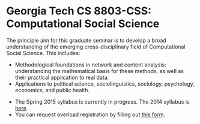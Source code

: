 Georgia Tech CS 8803-CSS: Computational Social Science
============

The principle aim for this graduate seminar is to develop a broad
understanding of the emerging cross-disciplinary field of Computational Social Science.
This includes:
+ Methodological foundations in network and content analysis:
  understanding the mathematical basis for these methods, as well as
  their practical application to real data.
+ Applications to political science, sociolinguistics, sociology,
psychology, economics, and public health.

- The Spring 2015 syllabus is currently in progress. The 2014 syllabus is [here](Syllabus2014.md).
- You can request overload registration by filling out [this form](http://goo.gl/forms/QaWxRhgVeE).